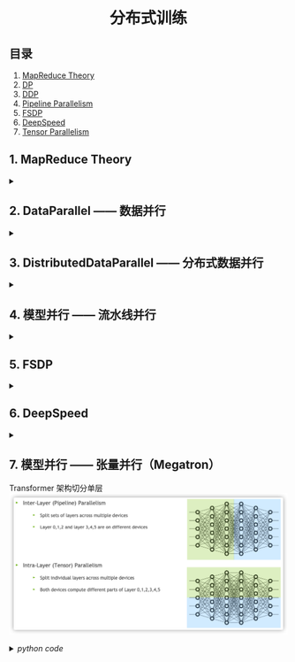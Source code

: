 <div align="center">

# 分布式训练

</div>

## 目录
1. [MapReduce Theory](#1)
1. [DP](#2) 
1. [DDP](#3)
1. [Pipeline Parallelism](#4)
1. [FSDP](#6)
1. [DeepSpeed](#6)
1. [Tensor Parallelism](#7)

<a id=1>

## 1. MapReduce Theory

</a>

<details>
<summary></summary>

### 1.1 MapReduce

![alt text](icon/image-6.png)

### 1.2 通信原语
![alt text](icon/image-7.png)

* broadcast
![alt text](icon/image-9.png)
* scatter
![alt text](icon/image-11.png)
* gather
![alt text](icon/image-12.png)
* reduce
![alt text](icon/image-13.png)
* all-gather
![alt text](icon/image-14.png)
* all-reduce
![alt text](icon/image-15.png)
</details>

<a id=2 >

## 2. DataParallel —— 数据并行

</a>

<details>
<summary></summary>

### 2.1 模型加载流程
duplicate --> scatter --> parallel_apply --> gather  
Note: 模型分布以后，权重并非叶子节点

<details>
<summary><i>python code</i></summary>

```python
import torch
from torch import nn
class model(nn.Module):
    def __init__(self):
        super(model,self).__init__()
        self.l1=nn.Linear(1000,1000)
        self.l2=nn.Linear(1000,1)
        for p in self.l1.parameters():
            nn.init.ones_(p)
        for p in self.l2.parameters():
            nn.init.ones_(p)
    def forward(self,x):
        return self.l2(self.l1(x))
'''
def replicate(
    network: T,
    devices: Sequence[Union[int, torch.device]],
    detach: bool = False,
) -> List[T]:
detach=False 表示训练过程共享梯度
'''
replicas = nn.parallel.replicate(model().to('cuda:2'), devices=[2, 3, 4],detach=False)
'''
r"""Slice tensors into approximately equal chunks and distributes them across given GPUs.

Duplicates references to objects that are not tensors.
"""
'''
x=torch.randn(6, 1000)
inputs = nn.parallel.scatter(x,target_gpus=[2, 3, 4],dim=0)
'''
r"""Apply each `module` in :attr:`modules` in parallel on each of :attr:`devices`.

'''
outputs = nn.parallel.parallel_apply(replicas, inputs)
'''
r"""Gathers tensors from multiple GPU devices.
'''
result = nn.parallel.gather(outputs, target_device=2)
replicas[0].l1.weight.retain_grad()  # 显式保留梯度
replicas[1].l1.weight.retain_grad()  # 显式保留梯度
replicas[2].l1.weight.retain_grad()  # 显式保留梯度
m=model()
m(x).sum().backward()
result.sum().backward()

'''
print(m.l1.weight.grad[0][0]) #tensor(-6.6305)
print(replicas[0].l1.weight.grad[0][0]) #tensor(-2.4735, device='cuda:2')
print(replicas[1].l1.weight.grad[0][0]) #tensor(-0.8349, device='cuda:3')
print(replicas[2].l1.weight.grad[0][0]) #tensor(-3.3222, device='cuda:4')
'''
```
</details>


### 2.2 数据加载流程
`PyTorch` 中的 `Dataloader` 提供使用多个进程（通过 `num_workers` > 0 设置）从磁盘加载数据以及将多页数据从可分页内存到固定内存的能力（通过设置 `pin_memory` = True）  `分页内存->固定内存`   
当 `pin_memory`=`True` 时，`PyTorch` 会将数据固定到 `CPU` 的内存中，确保每个批次的数据可以被直接传输到 `GPU`。然后，`PyTorch` 会通过 异步数据传输 将数据从 `CPU` 传输到 `GPU`，这样在数据传输期间，`CPU` 就可以继续执行其他操作（例如，加载下一个批次的数据），从而提高了数据处理的效率。
![alt text](icon/image.png)

### 2.3 封装接口实现
```python
m = nn.DataParallel(model().to('cuda:2'),device_ids=[2,3,4])
output = m(torch.ones(6,1000))
```
![alt text](icon/image-1.png)
主节点 GPU 执行 reduce 归约梯度操作，并将更新后的结果同步到从属 GPU     
Note: 单进程多线程，python `GIL锁` 限制性能。

### 2.4 DataParallel 缺点  
1. 冗余数据副本        
数据从主机复制到主GPU，然后将子集分散在其他GPU上
2. 在前向传播之前跨GPU进行模型复制     
由于模型参数是在主GPU上更新的，因此模型必须在每次正向传递的开始时重新同步
3. 每批的线程创建/销毁开销     
并行转发是在多个线程中实现的（这可能只是PyTorch问题）
4. 梯度Reduce流水线机会未开发    
在Pytorch 1.0数据并行实现中，梯度下降发生在反向传播的末尾。
5. 在主GPU上不必要地收集模型输出output
6. GPU利用率不均   
在主GPU上执行损失loss计算; 梯度下降，在主GPU上更新参数 

</details>

<a id=3>

## 3. DistributedDataParallel  —— 分布式数据并行

</a>
<details>
    <summary> </summary>

`DistributedDataParallel` 支持 `all-reduce`，`broadcast`，`send` 和 `receive` 等等。通过 `MPI` 实现 `CPU` 通信，通过 `NCCL` 实现 `GPU` 通信。可以用于单机多卡也可用于多机多卡。

`torch.distributed` 相对于 `torch.nn.DataParalle` 是一个底层的 API，与 `DataParallel` 的单进程控制多 GPU 不同，在 `distributed` 的帮助下，我们只需要编写一份代码，`torch` 就会自动将其分配给 n 个进程，分别在 n 个 GPU 上运行。不再有主 GPU ，每个 GPU 执行相同的任务。对每个 GPU 的训练都是在自己的过程中进行的。每个进程都从磁盘加载其自己的数据。`分布式数据采样器`可确保加载的数据在各个进程之间不重叠。损失函数的前向传播和计算在每个 GPU 上独立执行。因此，不需要收集网络输出。在反向传播期间，梯度下降在所有 GPU 上均被执行，从而确保每个 GPU 在反向传播结束时最终得到平均梯度的相同副本。

![alt text](icon/image-2.png)
适用情况： 单机多卡、多机多卡、可结合模型并行

* `DistributedDataParallel` 使用流程    
1. 在使用 `distributed` 包的任何其他函数之前，需要使用 `init_process_group` 初始化进程组，同时初始化 `distributed` 包。
2.  如果需要进行小组内集体通信，用 `new_group` 创建子分组
3.  创建分布式并行模型 `ddp(model, device_ids=device_ids)`
4.  为数据集创建 `Sampler`
5.  使用启动工具 `torch.distributed.launch` 在每个主机上执行一次脚本，开始训练
6.  使用 `destory_process_group()` 销毁进程组

### 3.1 单机多卡训练
#### 3.1.1 数据和模型定义

<details>
<summary><i>python code</i></summary>

```python
import torch
from torch import nn
import os
import argparse
import torch.distributed
class model(nn.Module):
    def __init__(self):
        super(model,self).__init__()
        self.l1=nn.Linear(1000,1000)
        self.bn=nn.BatchNorm1d(1000)
        self.l2=nn.Linear(1000,1)
        for p in self.l1.parameters():
            nn.init.ones_(p)
        for p in self.l2.parameters():
            nn.init.ones_(p)
    def forward(self,x):
        return self.l2(self.bn(self.l1(x)))

class dataset(torch.utils.data.Dataset):
    def __init__(self):
        super(dataset,self).__init__()
        self.data = torch.eye(1000,1000)
    
    def __getitem__(self,index):
        return self.data[index],index
    def __len__(self):
        return len(self.data)
```
</details>

#### 3.1.2 训练方式1-单机多卡高效分布式训练
<details>
<summary><i>python code</i></summary>

```python
def train(rank,args):# rank 参数 由 torch.multiprocessing.spawn 自动分配，序号从可用的 GPU 编号中获取（0，1，2，3）
    # 进程组初始化
    torch.distributed.init_process_group(backend='nccl',rank=rank,world_size=args.world_size) # world_size 和 rank 此时直接从进程的环境变量中获取
     
    # 根据 local_rank 确定当前进程使用的GPU
    local_rank=rank
    device=torch.device('cuda',local_rank)
    
    # 分布式加载数据
    data = dataset()
    sampler = torch.utils.data.distributed.DistributedSampler(data,num_replicas=args.world_size, rank=rank, shuffle=True)# num_replicas 和 rank 默认从环境变量中获取
    dataloader=torch.utils.data.DataLoader(data,pin_memory=True,shuffle=False,sampler=sampler,num_workers=args.num_workers,batch_size=args.batch_size) # pin_memory=True 锁业内存 -> 固定内存

    net=model()
    net.to(device)
    #BN->SyncBN
    net=torch.nn.SyncBatchNorm.convert_sync_batchnorm(net) # 将 model 中的 BN 替换成分布式的 BN

    if torch.cuda.device_count() > 1:
        net = torch.nn.parallel.DistributedDataParallel(net,device_ids=[local_rank],output_device=local_rank)
    loss_fn=nn.MSELoss()
    optimizer = torch.optim.SGD(net.parameters(), lr=0.001)
    for epoch in range(args.num_epochs):
        # 设置sampler的epoch，DistributedSampler需要这个来维持各个进程之间的相同随机数种子
        dataloader.sampler.set_epoch(epoch)
        for data, label in dataloader:
            # print(net.module.l1.weight[0][0])
            prediction = net(data)
            loss = loss_fn(prediction.squeeze(1), label.to(torch.float32).to(device))
            optimizer.zero_grad()
            loss.backward() 
            optimizer.step()     # 所有进程的梯度同步自动进行
            print(loss)
    torch.distributed.destroy_process_group()

if __name__=="__main__":
    os.environ['CUDA_VISIBLE_DEVICES'] = '4,5,6,7' 
    os.environ['MASTER_ADDR'] = '127.0.0.1'
    os.environ['MASTER_PORT'] = '29500'
    parser=argparse.ArgumentParser()
    args=parser.parse_args()
    args.batch_size=64   # 一次 4*64 = 256个 batches
    args.num_workers=0
    args.num_epochs=100
    args.world_size=4 
    # 单机多卡高效分布式训练
    import  torch.multiprocessing as mp
    mp.spawn(train, args=(args,), nprocs=args.world_size)  # 启动进程
```

</details>

说明：主节点因为同步原因会产生额外负载
![alt text](icon/image-3.png)

#### 3.1.3 训练方式2 - 单机多卡(多机多卡特例)
<details>
<summary><i>python code</i></summary>

```python
def train(args):
    '''
    group:进程组，一个节点的若干进程集合。

    world_size ： 表示所有机器所有进程个数。
    torch.distributed.get_world_size()

    rank：当前进程在整个进程组中的全局 "rank"（编号),在分布式训练中，所有进程都是按照全局范围进行编号的。
        应用：通常用于进程间的通信、同步等操作,尤其是在多机多卡训练时，需要知道当前进程是哪个进程。  
    torch.distributed.get_rank()

    local_rank：当前进程在其所在机器（节点）上的 "local rank"（本地编号）,如果在多节点训练中，每个节点会有多个进程运行，每个进程有一个本地的从 0 开始的编号。
        应用： 通常用于确定当前进程应该使用哪个 GPU 进行训练，特别是在多卡训练中，需要通过 local_rank 来确定使用哪个GPU
    args.local_rank
    '''
    # 进程组初始化
    torch.distributed.init_process_group(backend='nccl') # world_size 和 rank 此时直接从进程的环境变量中获取 # backend 指定分布式训练的后端。常见的有 nccl（适用于 GPU 分布式训练），gloo（适用于 CPU 分布式训练），和 mpi（使用 MPI 进行分布式训练）
     
    # 根据 local_rank 确定当前进程使用的GPU
    local_rank=args.local_rank
    # local_rank=int(os.environ['LOCAL_RANK'])
    device=torch.device('cuda',local_rank)
    
    # 分布式加载数据
    data = dataset()
    sampler = torch.utils.data.distributed.DistributedSampler(data)# num_replicas 和 rank 默认从环境变量中获取
    dataloader=torch.utils.data.DataLoader(data,pin_memory=True,shuffle=False,sampler=sampler,num_workers=args.num_workers,batch_size=args.batch_size) # pin_memory=True 锁业内存 -> 固定内存

    net=model()
    net.to(device)
    #BN->SyncBN
    net=torch.nn.SyncBatchNorm.convert_sync_batchnorm(net) #将 model 中的 BN 替换成分布式的 BN

    if torch.cuda.device_count() > 1:
        net = torch.nn.parallel.DistributedDataParallel(net,device_ids=[local_rank],output_device=local_rank)
    loss_fn=nn.MSELoss()
    optimizer = torch.optim.SGD(net.parameters(), lr=0.001)
    for epoch in range(args.num_epochs):
        # 设置sampler的epoch，DistributedSampler需要这个来维持各个进程之间的相同随机数种子
        dataloader.sampler.set_epoch(epoch)
        for data, label in dataloader:
            # print(net.module.l1.weight[0][0])
            prediction = net(data)
            loss = loss_fn(prediction.squeeze(1), label.to(torch.float32).to(device))
            optimizer.zero_grad()
            loss.backward() 
            optimizer.step()     # 所有进程的梯度同步自动进行
            print(loss)

    torch.distributed.destroy_process_group() # 释放资源

if __name__=="__main__":
# 通过命令行使用分布式训练，CUDA_VISIBLE_DEVICES=0,1,2,3 python -m torch.distributed.launch --nproc_per_node=4 ddp.py  
# 此时会为每个进程设置默认的环境变量 $MASTER_ADDR=127.0 $MASTER_PORT=29500 $WORLD_SIZE=4 $RANK=0,1,2,3 $LOCAL_RNAK 同时设置 args.local_rank=$LOCAL_RNAK
    parser=argparse.ArgumentParser()
    parser.add_argument('--local-rank',type=int,default=-1)
    args=parser.parse_args()
    args.batch_size=64   #一次 4*64 = 256个 batches
    args.num_workers=0
    args.num_epochs=100
    train(args)
    
```

</details>

```bash
# deprecated
CUDA_VISIBLE_DEVICES=0,1,2,3 python -m torch.distributed.launch --nproc_per_node=4 ddp.py  
''' torch.distributed.launch 参数含义
1. --nproc_per_node    每个节点（机器）上启动的进程数，通常等于每个节点上的 GPU 数量。对于多卡训练，这个参数通常设为节点上可用的 GPU 数量

2. --nnodes         总节点数，表示参与分布式训练的机器数量。对于单节点训练，该值为 1；对于多机训练，应该设置为多台机器的数量

3. --node_rank      当前节点的排名。每个节点有一个唯一的 node_rank，它从 0 开始。用于标识当前机器在整个分布式训练中的位置

4. --master_addr    主节点的 IP 地址，用于进程间通信。通常是在多节点训练中，主节点的地址用于其他节点的初始化,默认127.0.0.1

5. --master_port    主节点的端口号，所有进程通过此端口号进行通信。确保此端口在各个节点之间是通的，默认29500
```
```bash
CUDA_VISIBLE_DEVICES=0,1,2,3 torchrun --nproc_per_node=4 ddp.py  
# 直接从环境变量中获得local_rank 
local_rank=args.local_rank 修改为 local_rank = int(os.environ['LOCAL_RANK'])

```


### 3.2 多机多卡训练  - 相同代码 copy 多份,环境配置完全一致

* 主节点
<details>
<summary><i>python code</i></summary>

```python
import torch
from torch import nn
import os
import argparse
import torch.distributed
class model(nn.Module):
    def __init__(self):
        super(model,self).__init__()
        self.l1=nn.Linear(1000,1000)
        self.bn=nn.BatchNorm1d(1000)
        self.l2=nn.Linear(1000,1)
        for p in self.l1.parameters():
            nn.init.ones_(p)
        for p in self.l2.parameters():
            nn.init.ones_(p)
    def forward(self,x):
        return self.l2(self.bn(self.l1(x)))

class dataset(torch.utils.data.Dataset):
    def __init__(self):
        super(dataset,self).__init__()
        self.data = torch.eye(1000,1000)
    
    def __getitem__(self,index):
        return self.data[index],index
    def __len__(self):
        return len(self.data)

def train(args):
    # 进程组初始化
    torch.distributed.init_process_group(backend='nccl') # world_size 和 rank 此时直接从进程的环境变量中获取
     
    # 根据 local_rank 确定当前进程使用的GPU
    # local_rank=args.local_rank
    local_rank=int(os.environ['LOCAL_RANK'])
    device=torch.device('cuda',local_rank)
    
    # 分布式加载数据
    data = dataset()
    sampler = torch.utils.data.distributed.DistributedSampler(data)# num_replicas 和 rank 默认从环境变量中获取
    dataloader=torch.utils.data.DataLoader(data,pin_memory=True,shuffle=False,sampler=sampler,num_workers=args.num_workers,batch_size=args.batch_size) # pin_memory=True 锁业内存 -> 固定内存

    net=model()
    net.to(device)
    #BN->SyncBN
    net=torch.nn.SyncBatchNorm.convert_sync_batchnorm(net) #将 model 中的 BN 替换成分布式的 BN

    if torch.cuda.device_count() > 1:
        net = torch.nn.parallel.DistributedDataParallel(net,device_ids=[local_rank],output_device=local_rank)
    loss_fn=nn.MSELoss()
    optimizer = torch.optim.SGD(net.parameters(), lr=0.001)
    for epoch in range(args.num_epochs):
        # 设置sampler的epoch，DistributedSampler需要这个来维持各个进程之间的相同随机数种子
        dataloader.sampler.set_epoch(epoch)
        for data, label in dataloader:
            # print(net.module.l1.weight[0][0])
            prediction = net(data)
            loss = loss_fn(prediction.squeeze(1), label.to(torch.float32).to(device))
            optimizer.zero_grad()
            loss.backward() 
            optimizer.step()     # 所有进程的梯度同步自动进行
            print(loss)

    torch.distributed.destroy_process_group() # 释放资源

if __name__=="__main__":
    parser=argparse.ArgumentParser()
    # parser.add_argument('--local-rank',type=int,default=-1)
    args=parser.parse_args()
    args.batch_size=64   #一次 4*64 = 256个 batches
    args.num_workers=0
    args.num_epochs=100
    train(args)


```

</details>

```bash
CUDA_VISIBLE_DEVICES=0,1 torchrun --nproc_per_node=2 --nnodes=2 --node_rank=0 --master_addr=10.82.1.225 --master_port=19500 ddp.py 

# --nproc_per_node=2   # 启动两个GPU
# --nnodes=2   # 一共2个节点参与训练
# --node_rank=0   # 主节点为0号节点
# --master_addr=10.82.1.226   # 主节点IP地址
# --master_port=19500   # 主节点端口号
# --local_rank=0  # 主节点本地 GPU 编号
# --world_size=3   # 一共3个GPU参与训练 主节点2个 从属节点1个
```

* 从属节点
<details>
<summary><i>python code</i></summary>

```python
import torch
from torch import nn
import os
import argparse
import torch.distributed
class model(nn.Module):
    def __init__(self):
        super(model,self).__init__()
        self.l1=nn.Linear(1000,1000)
        self.bn=nn.BatchNorm1d(1000)
        self.l2=nn.Linear(1000,1)
        for p in self.l1.parameters():
            nn.init.ones_(p)
        for p in self.l2.parameters():
            nn.init.ones_(p)
    def forward(self,x):
        return self.l2(self.bn(self.l1(x)))

class dataset(torch.utils.data.Dataset):
    def __init__(self):
        super(dataset,self).__init__()
        self.data = torch.eye(1000,1000)
    
    def __getitem__(self,index):
        return self.data[index],index
    def __len__(self):
        return len(self.data)

def train(args):
    # 进程组初始化
    torch.distributed.init_process_group(backend='nccl') # world_size 和 rank 此时直接从进程的环境变量中获取
     
    # 根据 local_rank 确定当前进程使用的GPU
    # local_rank=args.local_rank
    local_rank=int(os.environ['LOCAL_RANK'])
    device=torch.device('cuda',local_rank)
    
    # 分布式加载数据
    data = dataset()
    sampler = torch.utils.data.distributed.DistributedSampler(data)# num_replicas 和 rank 默认从环境变量中获取
    dataloader=torch.utils.data.DataLoader(data,pin_memory=True,shuffle=False,sampler=sampler,num_workers=args.num_workers,batch_size=args.batch_size) # pin_memory=True 锁业内存 -> 固定内存

    net=model()
    net.to(device)
    #BN->SyncBN
    net=torch.nn.SyncBatchNorm.convert_sync_batchnorm(net) #将 model 中的 BN 替换成分布式的 BN

    if torch.cuda.device_count() > 1:
        net = torch.nn.parallel.DistributedDataParallel(net,device_ids=[local_rank],output_device=local_rank)
    loss_fn=nn.MSELoss()
    optimizer = torch.optim.SGD(net.parameters(), lr=0.001)
    for epoch in range(args.num_epochs):
        # 设置sampler的epoch，DistributedSampler需要这个来维持各个进程之间的相同随机数种子
        dataloader.sampler.set_epoch(epoch)
        for data, label in dataloader:
            # print(net.module.l1.weight[0][0])
            prediction = net(data)
            loss = loss_fn(prediction.squeeze(1), label.to(torch.float32).to(device))
            optimizer.zero_grad()
            loss.backward() 
            optimizer.step()     # 所有进程的梯度同步自动进行
            print(loss)

    torch.distributed.destroy_process_group() # 释放资源

if __name__=="__main__":
    parser=argparse.ArgumentParser()
    # parser.add_argument('--local-rank',type=int,default=-1)
    args=parser.parse_args()
    args.batch_size=64   #一次 4*64 = 256个 batches
    args.num_workers=0
    args.num_epochs=100
    train(args)


```

</details>

```bash
CUDA_VISIBLE_DEVICES=0,1 torchrun --nproc_per_node=2 --nnodes=2 --node_rank=1 --master_addr=10.82.1.225 --master_port=19500 ddp.py 

# --nproc_per_node=1   # 启动一个GPU
# --nnodes=2   # 一共2个节点参与训练
# --node_rank=1   # 从属节点为1号节点
# --master_addr=10.82.1.226   # 主节点IP地址
# --master_port=19500   # 主节点端口号
# --local_rank=0,1  # 从属节点本地 GPU 编号
```

### 3.3 通信算法

#### 3.3.1 常规通信      
![alt text](icon/image-4.png)
> 传输时间计算
数量 $\phi$, 传输带宽 $\beta$, GPU 数量 p
$ t = \frac{2p\times\phi}{\beta}  $

#### 3.3.2 环形通信        
![alt text](icon/image-5.png)
![alt text](icon/image-10.png)
![alt text](icon/image-8.png)

> 传输时间计算
参数量 $\phi$, 传输带宽 $\beta$, GPU 数量 p
$ t = \frac{2(p-1)\times\phi}{p\times\beta}  $


</details>

<a id=4>

## 4. 模型并行 —— 流水线并行

</a>

<details>
<summary></summary>

### 4.1 混合精度训练流程
![alt text](icon/image-16.png)
> 正向传播时（FWD），上一层 fp16 的激活值和 fp16 的参数参与了计算，得到这一层的 fp16 激活值
> 反向传播时（BWD），本层的激活值和参数参与计算，得到 fp16 的梯度
> 参数更新时，fp16 的梯度以及 fp32 的参数副本，momentum 和 variance 参与计算，最终算出更新后的 fp32 参数、momentum 和 variance ，然后将 fp32 的参数转化为 fp16 进行本层的参数更新

* 参数量计算
![alt text](icon/image-26.png)



### 4.2 Gradient Checkpoint（Re-materialization）
f represents activations of different layers
b represents gradient of activations and parameters of different layers
![alt text](icon/backprop.png)
![alt text](icon/image-17.png)

step 0 保留所有激活，一次计算所有梯度，然后全部更新
step 1 Vanilla backprop 
![alt text](icon/output.gif)
step 2 Memory poor backprop
![alt text](icon/output_poor.gif)
step 3 Checkpointed backprop
![alt text](icon/output2.gif)
> Trade off between computation time and memory usage
![alt text](icon/image-20.png)
```python
from torch.utils.checkpoint import checkpoint
checkpoint(fn,inputs)
```
<details>
<summary><i>python code</i></summary>

```python
import torch
import torch.nn as nn
from torch.nn import Sequential
import torch.nn.functional as F
from torch.utils.checkpoint import checkpoint
from torch.optim import SGD,Adam
from torch.utils.data import DataLoader, TensorDataset

# 设置随机种子以保证复现
torch.manual_seed(42)

# 定义一个支持梯度检查点的模型
class CheckpointMLP(nn.Module):
    def __init__(self, input_dim=1000, hidden_dim=16384, output_dim=10):
        super().__init__()
        self.fc1 = nn.Linear(input_dim, hidden_dim)
        self.fc2 = nn.Linear(hidden_dim, hidden_dim)
        self.fc3 = nn.Linear(hidden_dim, output_dim)

    def forward(self, x):
        # 使用 checkpoint 只保存输入输出，节省内存
        x = checkpoint(self._block1, x)
        # x = self._block1(x)
        x = self.fc3(x)
        return x

    def _block1(self, x):
        x = F.relu(self.fc1(x))
        x = F.relu(self.fc2(x))
        return x
    
def get_dummy_dataloader(batch_size=16384, input_dim=1000, num_samples=1000000):
    X = torch.randn(num_samples, input_dim)
    y = torch.randint(0, 10, (num_samples,))
    dataset = TensorDataset(X, y)
    return DataLoader(dataset, batch_size=batch_size, shuffle=True)


def train(model, dataloader, epochs=100, device="cuda:0"):
    model.to(device)
    optimizer = Adam(model.parameters(), lr=1e-3)
    criterion = nn.CrossEntropyLoss()

    for epoch in range(epochs):
        total_loss = 0
        for batch_x, batch_y in dataloader:
            # print(batch_x.shape)
            batch_x, batch_y = batch_x.to(device), batch_y.to(device)

            optimizer.zero_grad()
            logits = model(batch_x)
            loss = criterion(logits, batch_y)
            print(torch.cuda.memory_allocated() / 1024**2, "MB")
            loss.backward()

            optimizer.step()

            total_loss += loss.item()

        print(f"Epoch {epoch + 1}, Loss: {total_loss:.4f}")


if __name__ == "__main__":
    model = CheckpointMLP()
    dataloader = get_dummy_dataloader()
    train(model, dataloader)

```

</details>

### 4.3 流水线并行
#### 4.3.1 Vanilla Pipeline
![alt text](icon/image-18.png)
仅相当于扩大显存，没有利用计算资源

#### 4.3.2 MicroBatch Pipeline
![alt text](icon/image-19.png)
divide minibatch into microbatch

#### 4.3.3 GPipe
* Model spliting
* MicroBatch Pipeline
* Re-materialization
![alt text](icon/image-21.png)


#### 4.3.4 PipeDream
>**F then B**
![alt text](icon/image-23.png)
Sync SGD
$w^{t+1}=w^{t}-\lambda\cdot\nabla{f}(w_1^{t},w_2^{t},...,w_n^{t})$

> **1F1B**
![alt text](icon/image-22.png)
Async SGD
$w^{t+1}=w^{t}-\lambda\cdot\nabla{f}(w_1^{t-n+1},w_1^{t-n+2},...,w_n^{t})$
![alt text](icon/image-24.png)
通过保存参数备份，可以实现近似于 Data Parallelism 的效果，但是也会倍率放大模型的内存占用，具体倍率和备份的参数量有关

</details> 

<a id=5>

## 5. FSDP

</a>

<details>
<summary></summary>

info

</details>

<a id=6>

## 6. DeepSpeed

</a>

<details>
<summary></summary>

### 6.1 Zero - Memory Optimizations Toward Training Trillion Parameter Models
#### 6.1.1 内存消耗
* Model States Memory
优化器状态、梯度、模型参数
* Residual States Memory
激活值、buffer、内存碎片

#### 6.1.2 Zero-DP (Optimizing Model State Memory)
* zero 0 —— simple data parallel
通信量 $\phi$ 
![alt text](icon/image-27.png)
* zero 1 —— $P_{os}$ Optimizer State Partitioning
通信量 $2\phi$  
Reduction $4\times$
![alt text](icon/image-28.png)
* zero 2 —— $P_{os+g}$ Optimizer State Partitioning + Gradient Partitioning 
通信量 $2\phi$  
Reduction $8\times$ 
![alt text](icon/image-29.png)
* zero 3 —— $P_{os+g+p}$ Optimizer State Partitioning + Gradient 
Partitioning + Parameter Partitioning
通信量 $3\phi$ 
Reduction $\rightarrow\infin$
Note: **Deepspeed 实现时不分区模型参数，只分区用于计算的参数，所以实际上还是DP。**
![alt text](icon/image-25.png)

#### 6.1.3 Zero-R (Optimizing Residual State Memory)
* $P_a$:Partitioned Activation Checkpointing 
梯度检查点分区

* $C_B$:Constant Size Buffers
使用恒定大小的缓冲区来避免临时缓冲区随着模型大小的增加而爆炸（eg. GradNorm）
![alt text](icon/1.jpg)

* $M_D$:Memory Defragmentation
ZeRO does memory defragmentation on-the-fly by pre-allocating contiguous memory chunks for activation checkpoints and gradients, and copying them over to the pre-allocated memory as they are produced.
![alt text](icon/2.jpg)

#### 6.1.4 用法
```bash
# torch版本 cuda版本 cudatoolkit版本要保持一致
pip install deepspeed
conda install mpi4py  # 只能 conda 安装
```
* 单节点多CPU

<details>
<summary><i>python code</i></summary>

```python
import torch
import torch.nn as nn
from torch.nn import Sequential,ModuleList
import torch.nn.functional as F
from torch.utils.checkpoint import checkpoint
from torch.optim import SGD,Adam
from torch.utils.data import DataLoader, TensorDataset
import deepspeed
import argparse

# 配置文件 config.json

class MLP(nn.Module):
    def __init__(self, input_dim=1000, hidden_dim=4096, output_dim=10):  # 48 - 0.75B  96 - 1.5B 
        super().__init__()
        self.fc1 = nn.Linear(input_dim, hidden_dim)
        self.m = ModuleList([nn.Linear(hidden_dim, hidden_dim) for i in range(48)])
        self.fc2 = nn.Linear(hidden_dim, output_dim)
        self.criterion = nn.CrossEntropyLoss()
    def forward(self, x, y): # 模型定义时直接返回损失
        x = F.relu(self.fc1(x))
        for i in range(len(self.m)):
            x = F.relu(self.m[i](x))
        x = self.fc2(x)
        loss = self.criterion(x, y)
        # print(x.shape)
        return loss
    
def get_dummy_dataset(input_dim=1000, num_samples=100000):
    X = torch.randn(num_samples, input_dim)
    y = torch.randint(0, 10, (num_samples,))
    dataset = TensorDataset(X, y)
    return dataset

# 训练函数
def train(model, dataset, epochs=100, device="cuda:0"):

    """    
    inputs:
    deepspeed.initialize(args=None,model: torch.nn.Module = None,
               optimizer: Optional[Union[Optimizer, DeepSpeedOptimizerCallable]] = None,
               model_parameters: Optional[torch.nn.Module] = None,
               training_data: Optional[torch.utils.data.Dataset] = None,
               lr_scheduler: Optional[Union[_LRScheduler, DeepSpeedSchedulerCallable]] = None,
               distributed_port: int = TORCH_DISTRIBUTED_DEFAULT_PORT,
               mpu=None,
               dist_init_required: Optional[bool] = None,
               collate_fn=None,
               config=None,
               mesh_param=None,
               config_params=None)
    outputs:
    return_items = [
        engine,
        engine.optimizer,
        engine.training_dataloader,
        engine.lr_scheduler,
    ]
    """
    # 使用方式 1.传args,设置args.deepspeed_config 为 config.json 2.直接传config,config = path or dict 3.传config_params,目前与config一致
    model_engine, _, dataloader, _ = deepspeed.initialize(model=model, \
                                                 training_data=dataset, \
                                                 config="config.json" )
    # 管理分布式训练环境 torch.distributed.init_process_group() 修改为 deepspeed.init_distributed() 不设置则 DeepSpeed 会在其 initialize 期间自动初始化分布式环境
    # print(dir(model_engine))
    for epoch in range(epochs):
        total_loss = 0
        for batch_x,batch_y in dataloader:
            batch_x = batch_x.to(model_engine.local_rank)
            batch_y = batch_y.to(model_engine.local_rank)
            if model_engine.fp16_enabled():
                batch_x = batch_x.half()
            if model_engine.bfloat16_enabled():
                batch_x = batch_x.bfloat16()
            print(batch_x.shape)
            loss = model_engine(batch_x,batch_y)

            print(torch.cuda.memory_allocated() / 1024**2, "MB")
            
            model_engine.backward(loss) # 必须提供优化器
            model_engine.step()

            total_loss += loss.item()
            print(f"Batch Loss: {loss.item():.4f}")
        print(f"Epoch {epoch + 1}, Loss: {total_loss:.4f}")

if __name__ == "__main__":
    model = MLP()
    dataset = get_dummy_dataset()
    train(model, dataset)


```

</details>

```bash
deepspeed --num_gpus=4 ds_123.py 
```
单卡
![alt text](icon/image-31.png)
zero 0 - DDP
4 gpu
![alt text](icon/image-30.png)
zero 1
4 gpu
![alt text](icon/image-32.png)
zero 2
4 gpu
![alt text](icon/image-33.png)
zero 3
4 gpu
![alt text](icon/image-34.png)

* 多节点多CPU

```bash
# 方式一 指定hostfile.txt文件
# hostfile.txt
# worker1 slots=4  # 机器1，4张GPU  (worker1 ssh主机名称)
# worker2 slots=4  # 机器2，4张GPU
deepspeed --hostfile=hostfile.txt \
    --master_addr=worker1 \  # 主节点IP或主机名
    --master_port=6001 \     # 主节点端口
    train.py \
    --deepspeed_config ds_config.json
```

```bash
# 方式二 直接运行 
deepspeed --num_nodes=2 --num_gpus=4 --node_rank =<n> --master_addr=<worker1> --master_port=<port> ds_123.py 
```


<details>
<summary><i>python code</i></summary>

```python
import torch
import torch.nn as nn
from torch.nn import Sequential,ModuleList
import torch.nn.functional as F
from torch.utils.checkpoint import checkpoint
from torch.optim import SGD,Adam
from torch.utils.data import DataLoader, TensorDataset
import deepspeed
from deepspeed.ops.adam import DeepSpeedCPUAdam

# 配置文件 config.json   cpu-offload 使用zero 1,2,3

class MLP(nn.Module):
    def __init__(self, input_dim=1000, hidden_dim=4096, output_dim=10): # 48 - 0.75B  96 - 1.5B   
        super().__init__()
        self.fc1 = nn.Linear(input_dim, hidden_dim)
        self.m = ModuleList([nn.Linear(hidden_dim, hidden_dim) for i in range(96)])
        self.fc2 = nn.Linear(hidden_dim, output_dim)
        self.criterion = nn.CrossEntropyLoss()
    def forward(self, x, y): # 模型定义时直接返回损失
        x = F.relu(self.fc1(x))
        for i in range(len(self.m)):
            x = F.relu(self.m[i](x))
        x = self.fc2(x)
        loss = self.criterion(x, y)
        # print(x.shape)
        return loss
    
def get_dummy_dataset(input_dim=1000, num_samples=100000):
    X = torch.randn(num_samples, input_dim)
    y = torch.randint(0, 10, (num_samples,))
    dataset = TensorDataset(X, y)
    return dataset

# 训练函数
def train(model, dataset, epochs=100, device="cuda:0"):

    """    
    inputs:
    deepspeed.initialize(args=None,model: torch.nn.Module = None,
               optimizer: Optional[Union[Optimizer, DeepSpeedOptimizerCallable]] = None,
               model_parameters: Optional[torch.nn.Module] = None,
               training_data: Optional[torch.utils.data.Dataset] = None,
               lr_scheduler: Optional[Union[_LRScheduler, DeepSpeedSchedulerCallable]] = None,
               distributed_port: int = TORCH_DISTRIBUTED_DEFAULT_PORT,
               mpu=None,
               dist_init_required: Optional[bool] = None,
               collate_fn=None,
               config=None,
               mesh_param=None,
               config_params=None)
    outputs:
    return_items = [
        engine,
        engine.optimizer,
        engine.training_dataloader,
        engine.lr_scheduler,
    ]
    """
    # 使用方式 1.传args,设置args.deepspeed_config 为 config.json 2.直接传config,config = path or dict 3.传config_params,目前与config一致
    model_engine, _ , dataloader, _ = deepspeed.initialize(model=model, \
                                                 training_data=dataset, \
                                                 config="config.json" )
    # 管理分布式训练环境 torch.distributed.init_process_group() 修改为 deepspeed.init_distributed() 不设置则 DeepSpeed 会在其 initialize 期间自动初始化分布式环境
    # print(dir(model_engine))
    for epoch in range(epochs):
        total_loss = 0
        for batch_x,batch_y in dataloader:
            batch_x = batch_x.to(model_engine.local_rank)
            batch_y = batch_y.to(model_engine.local_rank)
            if model_engine.fp16_enabled():
                batch_x = batch_x.half()
            if model_engine.bfloat16_enabled():
                batch_x = batch_x.bfloat16()
            print(batch_x.shape)
            loss = model_engine(batch_x,batch_y)

            print(torch.cuda.memory_allocated() / 1024**2, "MB")
            
            model_engine.backward(loss) # 必须提供优化器
            model_engine.step()

            total_loss += loss.item()
            print(f"Batch Loss: {loss.item():.4f}")
        print(f"Epoch {epoch + 1}, Loss: {total_loss:.4f}")

if __name__ == "__main__":
    model = MLP()
    dataset = get_dummy_dataset()
    train(model, dataset)
```

</details>
<a id = 10086>

* 单节点单GPU 
</a>

```bash
# 训练 1.5 B模型
# 修改 config.json 文件   
"zero_optimization": 
{"stage": 2,
} 
为 
"zero_optimization": 
{"stage": 2,   
"offload_optimizer": {"device": "cpu",}, 
"offload_param": {"device": "cpu",},
"contiguous_gradients": true,
"overlap_comm": true
}
# 模型会自动将 Adam 优化器修改为在 CPU 上实现的 DeepSpeedCPUAdam，其速度比标准 PyTorch 实现快 5 倍到 7 倍。
```

### 6.2 ZeRO-Offload: Democratizing Billion-Scale Model Training
### 6.2.1 方法
![alt text](icon/image-35.png)
![alt text](icon/image-36.png)
### 6.2.2 用法
详情见[click](#10086)


### 6.3 ZeRO-Infinity: Breaking the GPU Memory Wall for Extreme Scale Deep Learning
info

<details>
<summary><i>python code</i></summary>

```python

```

</details>

</details>


<a id=7>

## 7. 模型并行 —— 张量并行（Megatron）

</a>

<!-- <details>
<summary></summary> -->

Transformer 架构切分单层
![alt text](icon/tensor-parallelism.png)


<details>
<summary><i>python code</i></summary>

```python

```

</details>

<!-- </details> -->
